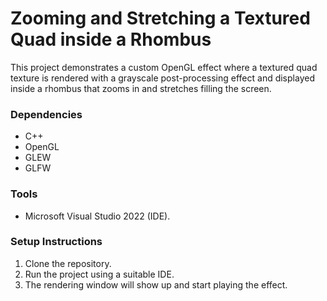 # Zooming and Stretching a Textured Quad inside a Rhombus

This project demonstrates a custom OpenGL effect where a textured quad texture is rendered with a grayscale post-processing effect and displayed inside a rhombus that zooms in and stretches filling the screen.


### Dependencies

- C++
- OpenGL 
- GLEW 
- GLFW 

### Tools

- Microsoft Visual Studio 2022 (IDE).

  
### Setup Instructions

1. Clone the repository.
2. Run the project using a suitable IDE.
3. The rendering window will show up and start playing the effect.
